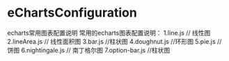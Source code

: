 # eChartsConfiguration
echarts常用图表配置说明
常用的echarts图表配置说明：
 1.line.js // 线性图
 2.lineArea.js // 线性面积图
 3.bar.js //柱状图
 4.doughnut.js //环形图
 5.pie.js // 饼图
 6.nightingale.js // 南丁格尔图
 7.option-bar.js //柱状图
